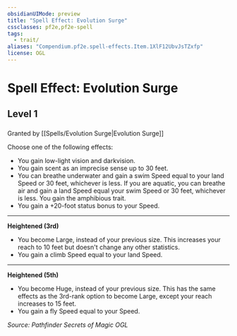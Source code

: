 ```yaml
---
obsidianUIMode: preview
title: "Spell Effect: Evolution Surge"
cssclasses: pf2e,pf2e-spell
tags:
  - trait/
aliases: "Compendium.pf2e.spell-effects.Item.1XlF12UbvJsTZxfp"
license: OGL
---
```

# Spell Effect: Evolution Surge
## Level 1
### 






Granted by [[Spells/Evolution Surge|Evolution Surge]]

Choose one of the following effects:

*   You gain low-light vision and darkvision.
*   You gain scent as an imprecise sense up to 30 feet.
*   You can breathe underwater and gain a swim Speed equal to your land Speed or 30 feet, whichever is less. If you are aquatic, you can breathe air and gain a land Speed equal your swim Speed or 30 feet, whichever is less. You gain the amphibious trait.
*   You gain a +20-foot status bonus to your Speed.

* * *

**Heightened (3rd)**

*   You become Large, instead of your previous size. This increases your reach to 10 feet but doesn't change any other statistics.
*   You gain a climb Speed equal to your land Speed.

* * *

**Heightened (5th)**

*   You become Huge, instead of your previous size. This has the same effects as the 3rd-rank option to become Large, except your reach increases to 15 feet.
*   You gain a fly Speed equal to your Speed.

*Source: Pathfinder Secrets of Magic*
*OGL*